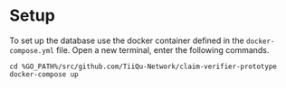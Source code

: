 # Setup

To set up the database use the docker container defined in the `docker-compose.yml` file. Open a new terminal, enter the following commands.

```
cd %GO_PATH%/src/github.com/TiiQu-Network/claim-verifier-prototype
docker-compose up
```
